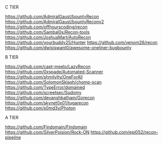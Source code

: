 C TIER

https://github.com/AdmiralGaust/bountyRecon
https://github.com/AdmiralGaust/bountyReconv2
https://github.com/offhourscoding/recon
https://github.com/Sambal0x/Recon-tools
https://github.com/JoshuaMart/AutoRecon
https://github.com/yourbuddy25/Hunter
https://github.com/venom26/recon
https://github.com/dwisiswant0/awesome-oneliner-bugbounty

B TIER

https://github.com/capt-meelo/LazyRecon
https://github.com/0xspade/Automated-Scanner
https://github.com/shmilylty/OneForAll
https://github.com/SolomonSklash/chomp-scan
https://github.com/TypeError/domained
https://github.com/screetsec/Sudomy
https://github.com/devanshbatham/Gorecon
https://github.com/skynet0x01/tugarecon
https://github.com/s0md3v/Photon

A TIER

https://github.com/Findomain/Findomain
https://github.com/SilverPoision/Rock-ON
https://github.com/epi052/recon-pipeline
